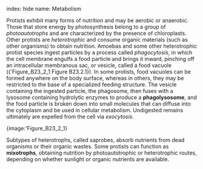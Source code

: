 index: hide
name: Metabolism

Protists exhibit many forms of nutrition and may be aerobic or anaerobic. Those that store energy by photosynthesis belong to a group of  *photoautotrophs* and are characterized by the presence of chloroplasts. Other protists are  *heterotrophic* and consume organic materials (such as other organisms) to obtain nutrition. Amoebas and some other heterotrophic protist species ingest particles by a process called  *phagocytosis*, in which the cell membrane engulfs a food particle and brings it inward, pinching off an intracellular membranous sac, or vesicle, called a food vacuole ({'Figure_B23_2_1 Figure B23.2.1}). In some protists, food vacuoles can be formed anywhere on the body surface, whereas in others, they may be restricted to the base of a specialized feeding structure. The vesicle containing the ingested particle, the phagosome, then fuses with a lysosome containing hydrolytic enzymes to produce a  **phagolysosome**, and the food particle is broken down into small molecules that can diffuse into the cytoplasm and be used in cellular metabolism. Undigested remains ultimately are expelled from the cell via  *exocytosis*.


{image:'Figure_B23_2_1}
        

Subtypes of heterotrophs, called saprobes, absorb nutrients from dead organisms or their organic wastes. Some protists can function as  **mixotrophs**, obtaining nutrition by photoautotrophic or heterotrophic routes, depending on whether sunlight or organic nutrients are available.
